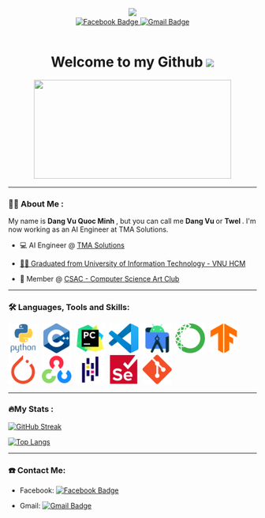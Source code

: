 <div id="header" align="center">
    <img src="https://media.giphy.com/media/bx3Cvt88j7PtM4SOaS/giphy.gif" width="150"/>
    <div id="badges">
        <a href="https://facebook.com/dangvu2k1">
            <img src="https://img.shields.io/badge/Facebook-blue?logo=facebook&logoColor=white&style=for-the-badge" alt="Facebook Badge"/>
        </a>
        <a href="mailto:vuquocminhdang@gmail.com">
            <img src="https://img.shields.io/badge/Gmail-red?logo=gmail&logoColor=white&style=for-the-badge" alt="Gmail Badge"/>
        </a>
    </div>
    <img src="https://komarev.com/ghpvc/?username=twelcone&style=flat-square&color=blue" alt=""/>
    <h1>
        Welcome to my Github
        <img src="https://media.giphy.com/media/hvRJCLFzcasrR4ia7z/giphy.gif" width="30px"/>
    </h1>
</div>
<div align="center">
  <img src="https://media.giphy.com/media/1afuwyOsr5E8X9CuRV/giphy.gif" width="400" height="200"/>
</div>

---

### :man_technologist: About Me :

My name is <b> Dang Vu Quoc Minh </b>, but you can call me <b> Dang Vu </b> or <b> Twel </b>. I'm now working as an AI Engineer at TMA Solutions.
- 💻 AI Engineer @ <a href="https://www.tmasolutions.vn/"> TMA Solutions

- 👨‍🎓 Graduated from <a href="https://en.uit.edu.vn/overview-vnuhcm-university-information-technology"> University of Information Technology - VNU HCM </a>

- 🎤 Member @ <a href="https://www.facebook.com/CSACUIT"> CSAC - Computer Science Art Club </a>

---

### :hammer_and_wrench: Languages, Tools and Skills:

<div>
    <img src="https://github.com/devicons/devicon/blob/master/icons/python/python-original-wordmark.svg" title="Python" alt="Python" width="60" height="60"/>&nbsp;
    <img src="https://github.com/devicons/devicon/blob/master/icons/cplusplus/cplusplus-original.svg" title="Cplusplus" alt="Cplusplus" width="60" height="60"/>&nbsp;
    <img src="https://github.com/devicons/devicon/blob/master/icons/pycharm/pycharm-original.svg" title="Pycharm" alt="Pycharm" width="60" height="60"/>&nbsp;
    <img src="https://github.com/devicons/devicon/blob/master/icons/vscode/vscode-original.svg" title="VSCode" alt="VSCode" width="60" height="60"/>&nbsp;
    <img src="https://github.com/devicons/devicon/blob/master/icons/androidstudio/androidstudio-original.svg" title="Android Studio" alt="Android Studio" width="60" height="60"/>&nbsp;
    <img src="https://github.com/devicons/devicon/blob/master/icons/anaconda/anaconda-original.svg" title="Anaconda" alt="Anaconda" width="60" height="60"/>&nbsp;
    <img src="https://github.com/devicons/devicon/blob/master/icons/tensorflow/tensorflow-original.svg" title="Tensorflow" alt="Tensorflow" width="60" height="60"/>&nbsp;
    <img src="https://github.com/devicons/devicon/blob/master/icons/pytorch/pytorch-original.svg" title="Pytorch" alt="Pytorch" width="60" height="60"/>&nbsp;
    <img src="https://github.com/devicons/devicon/blob/master/icons/opencv/opencv-original.svg" title="OpenCV" alt="OpenCV" width="60" height="60"/>&nbsp;
    <img src="https://github.com/devicons/devicon/blob/master/icons/pandas/pandas-original.svg" title="Pandas" alt="Pandas" width="60" height="60"/>&nbsp;
    <img src="https://github.com/devicons/devicon/blob/master/icons/selenium/selenium-original.svg" title="Selenium" alt="Selenium" width="60" height="60"/>&nbsp;
    <img src="https://github.com/devicons/devicon/blob/master/icons/git/git-original.svg" title="Git" alt="Git" width="60" height="60"/>&nbsp;
</div>

---

### 🔥My Stats :

[![GitHub Streak](http://github-readme-streak-stats.herokuapp.com?user=twelcone&theme=monokai&background=141321)](https://git.io/streak-stats)

[![Top Langs](https://github-readme-stats.vercel.app/api/top-langs/?username=twelcone&layout=compact&theme=radical)](https://github.com/anuraghazra/github-readme-stats)


---

### ☎️ Contact Me:

- Facebook: [![Facebook Badge](https://img.shields.io/badge/Facebook-blue?logo=facebook&logoColor=white&style=flat)](https://facebook.com/dangvu2k1)

- Gmail: [![Gmail Badge](https://img.shields.io/badge/Gmail-red?logo=gmail&logoColor=white&style=flat)](mailto:vuquocminhdang@gmail.com)
